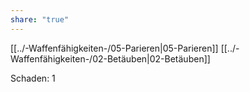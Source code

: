 ```yaml
---
share: "true"
---
```

[[../-Waffenfähigkeiten-/05-Parieren|05-Parieren]] [[../-Waffenfähigkeiten-/02-Betäuben|02-Betäuben]]  
  
Schaden: 1